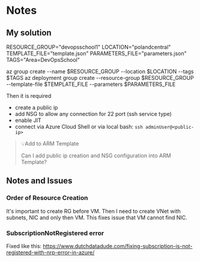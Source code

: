 # Notes

## My solution
RESOURCE_GROUP="devopsschool1"
LOCATION="polandcentral"
TEMPLATE_FILE="template.json"
PARAMETERS_FILE="parameters.json"
TAGS="Area=DevOpsSchool"

az group create --name $RESOURCE_GROUP --location $LOCATION --tags $TAGS
az deployment group create --resource-group $RESOURCE_GROUP --template-file $TEMPLATE_FILE --parameters $PARAMETERS_FILE

Then it is required 
- create a public ip
- add NSG to allow any connection for 22 port (ssh service type) 
- enable JIT 
- connect via Azure Cloud Shell or via local bash: `ssh adminUser@<public-ip>`

> 💡Add to ARM Template
> 
> Can I add public ip creation and NSG configuration into ARM Template?

## Notes and Issues

### Order of Resource Creation
It's important to create RG before VM. Then I need to create VNet with subnets, NIC and only then VM. This fixes issue that VM cannot find NIC.

### SubscriptionNotRegistered error
Fixed like this:
https://www.dutchdatadude.com/fixing-subscription-is-not-registered-with-nrp-error-in-azure/


